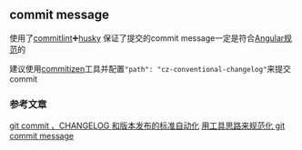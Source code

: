 ## commit message

使用了[commitlint](https://github.com/conventional-changelog/commitlint)➕[husky](https://github.com/typicode/husky) 保证了提交的commit message一定是符合[Angular规范](cz-conventional-changelog)的

建议使用[commitizen](https://github.com/commitizen/cz-cli)工具并配置`"path": "cz-conventional-changelog"`来提交commit

### 参考文章
[git commit 、CHANGELOG 和版本发布的标准自动化](https://zhuanlan.zhihu.com/p/51894196)
[用工具思路来规范化 git commit message](https://juejin.im/entry/5aded911f265da0ba5672f62)